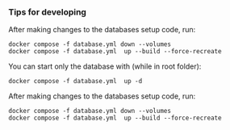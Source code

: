 ### Tips for developing
After making changes to the databases setup code, run:
```
docker compose -f database.yml down --volumes
docker compose -f database.yml  up --build --force-recreate
```

You can start only the database with (while in root folder):
```
docker compose -f database.yml  up -d
```
After making changes to the databases setup code, run:
```
docker compose -f database.yml down --volumes
docker compose -f database.yml  up --build --force-recreate
```



